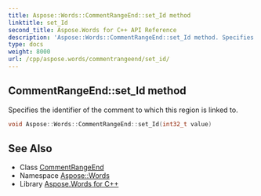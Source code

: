 ```yaml
---
title: Aspose::Words::CommentRangeEnd::set_Id method
linktitle: set_Id
second_title: Aspose.Words for C++ API Reference
description: 'Aspose::Words::CommentRangeEnd::set_Id method. Specifies the identifier of the comment to which this region is linked to in C++.'
type: docs
weight: 8000
url: /cpp/aspose.words/commentrangeend/set_id/
---
```

## CommentRangeEnd::set_Id method


Specifies the identifier of the comment to which this region is linked to.

```cpp
void Aspose::Words::CommentRangeEnd::set_Id(int32_t value)
```

## See Also

* Class [CommentRangeEnd](../)
* Namespace [Aspose::Words](../../)
* Library [Aspose.Words for C++](../../../)
